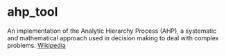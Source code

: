 # ahp_tool
An implementation of the Analytic Hierarchy Process (AHP), a systematic and mathematical approach used in decision making to deal with complex problems.
[Wikipedia](https://en.wikipedia.org/wiki/Analytic_hierarchy_process)